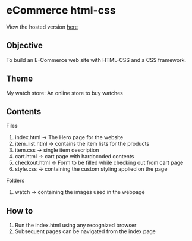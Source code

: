 # eCommerce html-css

View the hosted version <a href="https://mywatchstorechris.herokuapp.com/" target="_blank">here</a>
## Objective
To build an E-Commerce web site with HTML-CSS and a CSS framework.

## Theme
My watch store: An online store to buy watches

## Contents

Files
   1) index.html -> The Hero page for the website
   2) item_list.html -> contains the item lists for the products
   3) item.css -> single item description
   4) cart.html -> cart page with hardocoded contents
   5) checkout.html -> Form to be filled while checking out from cart page 
   6) style.css -> containing the custom styling applied on the page
   

Folders
1) watch -> containing the images used in the webpage

## How to
1) Run the index.html using any recognized browser
2) Subsequent pages can be navigated from the index page
